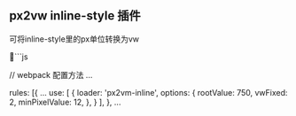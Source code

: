 ## px2vw inline-style 插件

可将inline-style里的px单位转换为vw

```js

// webpack 配置方法
...

  rules: [{
    ...
    use: [
      {
        loader: 'px2vm-inline',
        options: {
          rootValue: 750,
          vwFixed: 2,
          minPixelValue: 12,
        },
      }
    ],
  }, 
...
```